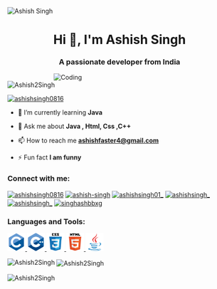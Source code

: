 ![Ashish Singh](https://user-images.githubusercontent.com/90236635/232446433-d5540fa2-fe28-4bb8-b929-cdb51fe61336.gif)



<h1 align="center">Hi 👋, I'm Ashish Singh</h1>
<h3 align="center">A passionate developer from India</h3>
<img align="right" alt="Coding" width="400" src="https://media.tenor.com/qJ5evVs-_uUAAAAC/coding.gif">



<p align="left"> <img src="https://komarev.com/ghpvc/?username=Ashish2Singh&label=Profile%20views&color=0e75b6&style=flat" alt="Ashish2Singh" /> </p>

<p align="left"> <a href="https://twitter.com/ashishsingh0816" target="blank"><img src="https://img.shields.io/twitter/follow/ashishsingh0816?logo=twitter&style=for-the-badge" alt="ashishsingh0816" /></a> </p>

- 🌱 I’m currently learning **Java**

- 💬 Ask me about **Java , Html, Css ,C++**

- 📫 How to reach me **ashishfaster4@gmail.com**

- ⚡ Fun fact **I am funny**

<h3 align="left">Connect with me:</h3>
<p align="left">
<a href="https://twitter.com/ashishsingh0816" target="blank"><img align="center" src="https://raw.githubusercontent.com/rahuldkjain/github-profile-readme-generator/master/src/images/icons/Social/twitter.svg" alt="ashishsingh0816" height="30" width="40" /></a>
<a href="https://linkedin.com/in/ashish-singh" target="blank"><img align="center" src="https://raw.githubusercontent.com/rahuldkjain/github-profile-readme-generator/master/src/images/icons/Social/linked-in-alt.svg" alt="ashish-singh" height="30" width="40" /></a>
<a href="https://instagram.com/ashishsingh01_" target="blank"><img align="center" src="https://raw.githubusercontent.com/rahuldkjain/github-profile-readme-generator/master/src/images/icons/Social/instagram.svg" alt="ashishsingh01_" height="30" width="40" /></a>
<a href="https://www.hackerrank.com/ashishsingh_" target="blank"><img align="center" src="https://raw.githubusercontent.com/rahuldkjain/github-profile-readme-generator/master/src/images/icons/Social/hackerrank.svg" alt="ashishsingh_" height="30" width="40" /></a>
<a href="https://www.leetcode.com/ashishsingh_" target="blank"><img align="center" src="https://raw.githubusercontent.com/rahuldkjain/github-profile-readme-generator/master/src/images/icons/Social/leet-code.svg" alt="ashishsingh_" height="30" width="40" /></a>
<a href="https://auth.geeksforgeeks.org/user/singhashbbxg" target="blank"><img align="center" src="https://raw.githubusercontent.com/rahuldkjain/github-profile-readme-generator/master/src/images/icons/Social/geeks-for-geeks.svg" alt="singhashbbxg" height="30" width="40" /></a>
</p>

<h3 align="left">Languages and Tools:</h3>
<p align="left"> <a href="https://www.cprogramming.com/" target="_blank" rel="noreferrer"> <img src="https://raw.githubusercontent.com/devicons/devicon/master/icons/c/c-original.svg" alt="c" width="40" height="40"/> </a> <a href="https://www.w3schools.com/cpp/" target="_blank" rel="noreferrer"> <img src="https://raw.githubusercontent.com/devicons/devicon/master/icons/cplusplus/cplusplus-original.svg" alt="cplusplus" width="40" height="40"/> </a> <a href="https://www.w3schools.com/css/" target="_blank" rel="noreferrer"> <img src="https://raw.githubusercontent.com/devicons/devicon/master/icons/css3/css3-original-wordmark.svg" alt="css3" width="40" height="40"/> </a> <a href="https://www.w3.org/html/" target="_blank" rel="noreferrer"> <img src="https://raw.githubusercontent.com/devicons/devicon/master/icons/html5/html5-original-wordmark.svg" alt="html5" width="40" height="40"/> </a> <a href="https://www.java.com" target="_blank" rel="noreferrer"> <img src="https://raw.githubusercontent.com/devicons/devicon/master/icons/java/java-original.svg" alt="java" width="40" height="40"/> </a> </p>

<p><img align="left" src="https://github-readme-stats.vercel.app/api/top-langs?username=Ashish2Singh&show_icons=true&locale=en&layout=compact" alt="Ashish2Singh" /></p>

<p>&nbsp;<img align="center" src="https://github-readme-stats.vercel.app/api?username=Ashish2Singh&show_icons=true&locale=en" alt="Ashish2Singh" /></p>

<p><img align="center" src="https://github-readme-streak-stats.herokuapp.com/?user=Ashish2Singh&" alt="Ashish2Singh" /></p>

